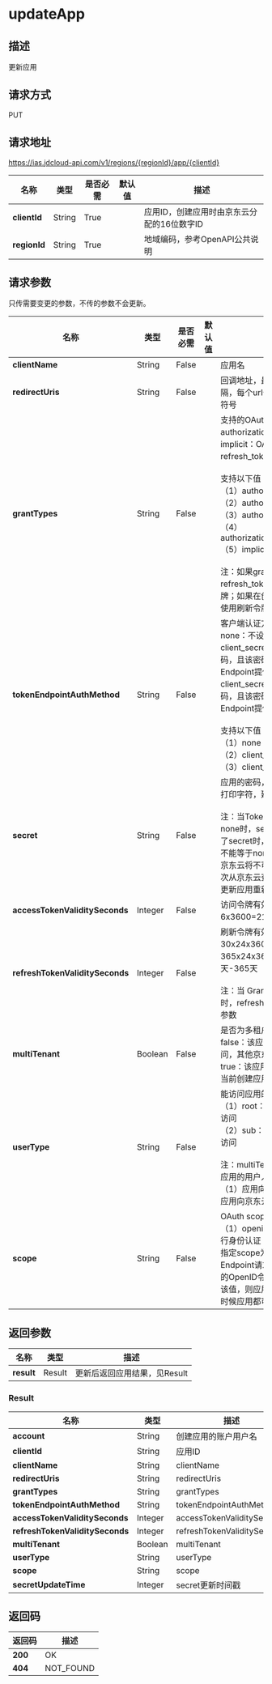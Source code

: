 # updateApp


## 描述
更新应用

## 请求方式
PUT

## 请求地址
https://ias.jdcloud-api.com/v1/regions/{regionId}/app/{clientId}

|名称|类型|是否必需|默认值|描述|
|---|---|---|---|---|
|**clientId**|String|True| |应用ID，创建应用时由京东云分配的16位数字ID|
|**regionId**|String|True| |地域编码，参考OpenAPI公共说明|

## 请求参数
只传需要变更的参数，不传的参数不会更新。

|名称|类型|是否必需|默认值|描述|
|---|---|---|---|---|
|**clientName**|String|False| |应用名|
|**redirectUris**|String|False| |回调地址，最多4个，多个url之间用逗号,分隔，每个url长度不超过1000，url不支持#符号|
|**grantTypes**|String|False| |支持的OAuth类型：<br/>authorization_code：OAuth2授权码模式<br/>implicit：OAuth2隐式授权模式<br/>refresh_token：启用刷新令牌<br/><br/>支持以下值：<br/>（1）authorization_code<br/>（2）authorization_code,refresh_token<br/>（3）authorization_code,implicit<br/>（4）authorization_code,implicit,refresh_token<br/>（5）implicit<br/><br/>注：如果grantTypes指定了refresh_token，应用将可以使用刷新令牌；如果在创建应用时未指定，则应用不能使用刷新令牌|
|**tokenEndpointAuthMethod**|String|False| |客户端认证方式：<br/>none：不设置客户端密码（不推荐）<br/>client_secret_post：客户端必须设置密码，且该密码需要在OAuth2 Token Endpoint提供于请求的body<br/>client_secret_basic：客户端必须设置密码，且该密码需要在OAuth2 Token Endpoint提供于请求的header<br/><br/>支持以下值：<br/>（1）none<br/>（2）client_secret_post<br/>（3）client_secret_basic|
|**secret**|String|False| |应用的密码，支持8-255位长度的ASCII可打印字符，建议使用足够复杂的密码策略<br/><br/>注：当TokenEndpointAuthMethod不等于none时，secret为必传参数；反之，当指定了secret时，TokenEndpointAuthMethod不能等于none<br/>京东云将不可逆加密secret，因此您无法再次从京东云查看该密码，但您可以随时通过更新应用重新设置secret|
|**accessTokenValiditySeconds**|Integer|False| |访问令牌有效期，值的范围为 600 秒到 6x3600=21,600 秒，即10分钟-6小时|
|**refreshTokenValiditySeconds**|Integer|False| |刷新令牌有效期，值的范围为 30x24x3600=2,592,000 秒到 365x24x3600=31,536,000 秒，即30天-365天<br/><br/>注：当 GrantTypes 包含 refresh_token 时，refreshTokenValiditySeconds 为必传参数|
|**multiTenant**|Boolean|False| |是否为多租户应用<br/>false：该应用仅支持当前创建应用的租户访问，其他京东云租户无法访问<br/>true：该应用支持其他京东云租户访问，但当前创建应用的租户不能访问|
|**userType**|String|False| |能访问应用的账号类型，支持以下值：<br/>（1）root：支持主账号访问，子用户无法访问<br/>（2）sub：子用户账号，使用主账号不能访问<br/><br/>注：multiTenant和userType的组合指定了应用的用户人群，典型的应用场景如：<br/>（1）应用向当前租户下的子用户开放（2）应用向京东云其他租户主账号开放|
|**scope**|String|False| |OAuth scope范围，支持的值为：<br/>（1）openid：用OpenID Connect协议进行身份认证<br/>指定scope为openid，并在Authorization Endpoint请求该scope，京东云将返回用户的OpenID令牌；如果在创建应用时未指明该值，则应用不能请求OpenID令牌；任何时候应用都可以调用“更新应用”更改该设置|

## 返回参数
|名称|类型|描述|
|---|---|---|
|**result**|Result|更新后返回应用结果，见Result|

### Result
|名称|类型|描述|
|---|---|---|
|**account**|String|创建应用的账户用户名|
|**clientId**|String|应用ID|
|**clientName**|String|clientName|
|**redirectUris**|String|redirectUris|
|**grantTypes**|String|grantTypes|
|**tokenEndpointAuthMethod**|String|tokenEndpointAuthMethod|
|**accessTokenValiditySeconds**|Integer|accessTokenValiditySeconds|
|**refreshTokenValiditySeconds**|Integer|refreshTokenValiditySeconds|
|**multiTenant**|Boolean|multiTenant|
|**userType**|String|userType|
|**scope**|String|scope|
|**secretUpdateTime**|Integer|secret更新时间戳|

## 返回码
|返回码|描述|
|---|---|
|**200**|OK|
|**404**|NOT_FOUND|

